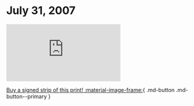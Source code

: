 # July 31, 2007

![](https://www.achewood.com/comic.php?date=07312007)

[Buy a signed strip of this print! :material-image-frame:](https://achewood-holiday-pop-up.myshopify.com/products/strip#07312007){ .md-button .md-button--primary }
